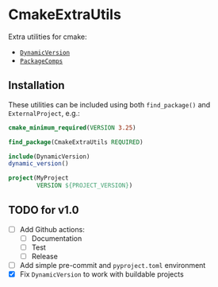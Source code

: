 # CmakeExtraUtils

Extra utilities for cmake:

- [`DynamicVersion`](cmake/DynamicVersion.md)
- [`PackageComps`](cmake/PackageComps.md)

## Installation

These utilities can be included using both `find_package()` and `ExternalProject`, e.g.:
```cmake
cmake_minimum_required(VERSION 3.25)

find_package(CmakeExtraUtils REQUIRED)

include(DynamicVersion)
dynamic_version()

project(MyProject
        VERSION ${PROJECT_VERSION})
```

## TODO for v1.0

- [ ] Add Github actions:
    - [ ] Documentation
    - [ ] Test
    - [ ] Release
- [ ] Add simple pre-commit and `pyproject.toml` environment
- [x] Fix `DynamicVersion` to work with buildable projects
